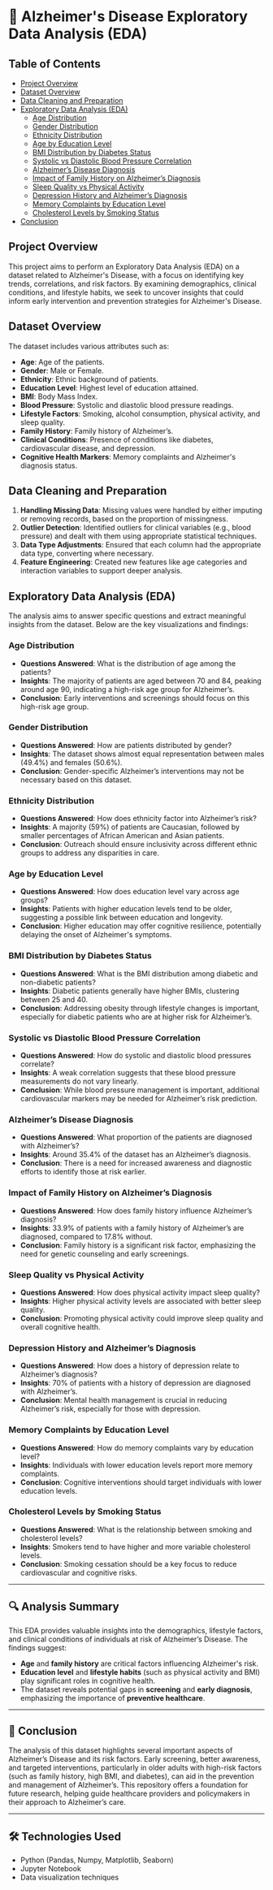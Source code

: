 # 🧠 Alzheimer's Disease Exploratory Data Analysis (EDA)

## Table of Contents
- [Project Overview](#project-overview)
- [Dataset Overview](#dataset-overview)
- [Data Cleaning and Preparation](#data-cleaning-and-preparation)
- [Exploratory Data Analysis (EDA)](#exploratory-data-analysis-eda)
  - [Age Distribution](#age-distribution)
  - [Gender Distribution](#gender-distribution)
  - [Ethnicity Distribution](#ethnicity-distribution)
  - [Age by Education Level](#age-by-education-level)
  - [BMI Distribution by Diabetes Status](#bmi-distribution-by-diabetes-status)
  - [Systolic vs Diastolic Blood Pressure Correlation](#systolic-vs-diastolic-blood-pressure-correlation)
  - [Alzheimer’s Disease Diagnosis](#alzheimers-disease-diagnosis)
  - [Impact of Family History on Alzheimer’s Diagnosis](#impact-of-family-history-on-alzheimers-diagnosis)
  - [Sleep Quality vs Physical Activity](#sleep-quality-vs-physical-activity)
  - [Depression History and Alzheimer’s Diagnosis](#depression-history-and-alzheimers-diagnosis)
  - [Memory Complaints by Education Level](#memory-complaints-by-education-level)
  - [Cholesterol Levels by Smoking Status](#cholesterol-levels-by-smoking-status)
- [Conclusion](#conclusion)

## Project Overview
This project aims to perform an Exploratory Data Analysis (EDA) on a dataset related to Alzheimer's Disease, with a focus on identifying key trends, correlations, and risk factors. By examining demographics, clinical conditions, and lifestyle habits, we seek to uncover insights that could inform early intervention and prevention strategies for Alzheimer's Disease.

## Dataset Overview
The dataset includes various attributes such as:
- **Age**: Age of the patients.
- **Gender**: Male or Female.
- **Ethnicity**: Ethnic background of patients.
- **Education Level**: Highest level of education attained.
- **BMI**: Body Mass Index.
- **Blood Pressure**: Systolic and diastolic blood pressure readings.
- **Lifestyle Factors**: Smoking, alcohol consumption, physical activity, and sleep quality.
- **Family History**: Family history of Alzheimer’s.
- **Clinical Conditions**: Presence of conditions like diabetes, cardiovascular disease, and depression.
- **Cognitive Health Markers**: Memory complaints and Alzheimer's diagnosis status.

## Data Cleaning and Preparation
1. **Handling Missing Data**: Missing values were handled by either imputing or removing records, based on the proportion of missingness.
2. **Outlier Detection**: Identified outliers for clinical variables (e.g., blood pressure) and dealt with them using appropriate statistical techniques.
3. **Data Type Adjustments**: Ensured that each column had the appropriate data type, converting where necessary.
4. **Feature Engineering**: Created new features like age categories and interaction variables to support deeper analysis.

## Exploratory Data Analysis (EDA)
The analysis aims to answer specific questions and extract meaningful insights from the dataset. Below are the key visualizations and findings:

### Age Distribution
- **Questions Answered**: What is the distribution of age among the patients?
- **Insights**: The majority of patients are aged between 70 and 84, peaking around age 90, indicating a high-risk age group for Alzheimer’s.
- **Conclusion**: Early interventions and screenings should focus on this high-risk age group.

### Gender Distribution
- **Questions Answered**: How are patients distributed by gender?
- **Insights**: The dataset shows almost equal representation between males (49.4%) and females (50.6%).
- **Conclusion**: Gender-specific Alzheimer’s interventions may not be necessary based on this dataset.

### Ethnicity Distribution
- **Questions Answered**: How does ethnicity factor into Alzheimer’s risk?
- **Insights**: A majority (59%) of patients are Caucasian, followed by smaller percentages of African American and Asian patients.
- **Conclusion**: Outreach should ensure inclusivity across different ethnic groups to address any disparities in care.

### Age by Education Level
- **Questions Answered**: How does education level vary across age groups?
- **Insights**: Patients with higher education levels tend to be older, suggesting a possible link between education and longevity.
- **Conclusion**: Higher education may offer cognitive resilience, potentially delaying the onset of Alzheimer's symptoms.

### BMI Distribution by Diabetes Status
- **Questions Answered**: What is the BMI distribution among diabetic and non-diabetic patients?
- **Insights**: Diabetic patients generally have higher BMIs, clustering between 25 and 40.
- **Conclusion**: Addressing obesity through lifestyle changes is important, especially for diabetic patients who are at higher risk for Alzheimer’s.

### Systolic vs Diastolic Blood Pressure Correlation
- **Questions Answered**: How do systolic and diastolic blood pressures correlate?
- **Insights**: A weak correlation suggests that these blood pressure measurements do not vary linearly.
- **Conclusion**: While blood pressure management is important, additional cardiovascular markers may be needed for Alzheimer’s risk prediction.

### Alzheimer’s Disease Diagnosis
- **Questions Answered**: What proportion of the patients are diagnosed with Alzheimer’s?
- **Insights**: Around 35.4% of the dataset has an Alzheimer’s diagnosis.
- **Conclusion**: There is a need for increased awareness and diagnostic efforts to identify those at risk earlier.

### Impact of Family History on Alzheimer’s Diagnosis
- **Questions Answered**: How does family history influence Alzheimer’s diagnosis?
- **Insights**: 33.9% of patients with a family history of Alzheimer’s are diagnosed, compared to 17.8% without.
- **Conclusion**: Family history is a significant risk factor, emphasizing the need for genetic counseling and early screenings.

### Sleep Quality vs Physical Activity
- **Questions Answered**: How does physical activity impact sleep quality?
- **Insights**: Higher physical activity levels are associated with better sleep quality.
- **Conclusion**: Promoting physical activity could improve sleep quality and overall cognitive health.

### Depression History and Alzheimer’s Diagnosis
- **Questions Answered**: How does a history of depression relate to Alzheimer’s diagnosis?
- **Insights**: 70% of patients with a history of depression are diagnosed with Alzheimer’s.
- **Conclusion**: Mental health management is crucial in reducing Alzheimer’s risk, especially for those with depression.

### Memory Complaints by Education Level
- **Questions Answered**: How do memory complaints vary by education level?
- **Insights**: Individuals with lower education levels report more memory complaints.
- **Conclusion**: Cognitive interventions should target individuals with lower education levels.

### Cholesterol Levels by Smoking Status
- **Questions Answered**: What is the relationship between smoking and cholesterol levels?
- **Insights**: Smokers tend to have higher and more variable cholesterol levels.
- **Conclusion**: Smoking cessation should be a key focus to reduce cardiovascular and cognitive risks.

---

## 🔍 **Analysis Summary**

This EDA provides valuable insights into the demographics, lifestyle factors, and clinical conditions of individuals at risk of Alzheimer’s Disease. The findings suggest:
- **Age** and **family history** are critical factors influencing Alzheimer's risk.
- **Education level** and **lifestyle habits** (such as physical activity and BMI) play significant roles in cognitive health.
- The dataset reveals potential gaps in **screening** and **early diagnosis**, emphasizing the importance of **preventive healthcare**.

---

## 🚀 **Conclusion**

The analysis of this dataset highlights several important aspects of Alzheimer’s Disease and its risk factors. Early screening, better awareness, and targeted interventions, particularly in older adults with high-risk factors (such as family history, high BMI, and diabetes), can aid in the prevention and management of Alzheimer’s. This repository offers a foundation for future research, helping guide healthcare providers and policymakers in their approach to Alzheimer’s care.

---

## 🛠 **Technologies Used**
- Python (Pandas, Numpy, Matplotlib, Seaborn)
- Jupyter Notebook
- Data visualization techniques

